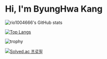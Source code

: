 # Hi, I'm ByungHwa Kang
![rio1004666's GitHub stats](https://github-readme-stats.vercel.app/api?username=rio1004666&show_icons=true&theme=buefy&show_icons=true)

[![Top Langs](https://github-readme-stats.vercel.app/api/top-langs/?username=rio1004666&layout=compact&theme=본인이선택한테마명buefy&langs_count=5)](https://github.com/anuraghazra/github-readme-stats)

![trophy](https://github-profile-trophy.vercel.app/?username=rio1004666)


[![Solved.ac 프로필](http://mazassumnida.wtf/api/v2/generate_badge?boj=rio1004666)](https://solved.ac/rio1004666)
<!--
- 🔭 I’m currently working on ...
- 🌱 I’m currently learning ...
- 👯 I’m looking to collaborate on ...
- 🤔 I’m looking for help with ...
- 💬 Ask me about ...
- 📫 How to reach me: ...
- 😄 Pronouns: ...
- ⚡ Fun fact: ... -->
